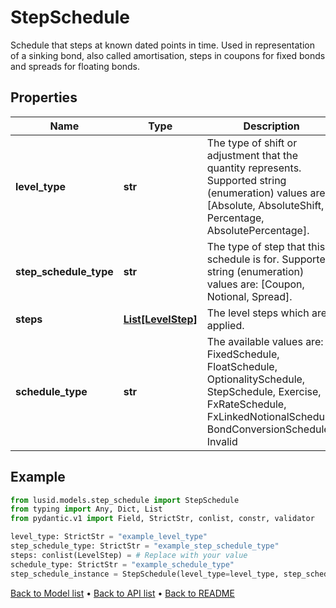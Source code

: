 # StepSchedule

Schedule that steps at known dated points in time.  Used in representation of a sinking bond, also called amortisation, steps in coupons for fixed bonds and spreads for floating bonds.
## Properties
Name | Type | Description | Notes
------------ | ------------- | ------------- | -------------
**level_type** | **str** | The type of shift or adjustment that the quantity represents.    Supported string (enumeration) values are: [Absolute, AbsoluteShift, Percentage, AbsolutePercentage]. | 
**step_schedule_type** | **str** | The type of step that this schedule is for.  Supported string (enumeration) values are: [Coupon, Notional, Spread]. | 
**steps** | [**List[LevelStep]**](LevelStep.md) | The level steps which are applied. | 
**schedule_type** | **str** | The available values are: FixedSchedule, FloatSchedule, OptionalitySchedule, StepSchedule, Exercise, FxRateSchedule, FxLinkedNotionalSchedule, BondConversionSchedule, Invalid | 
## Example

```python
from lusid.models.step_schedule import StepSchedule
from typing import Any, Dict, List
from pydantic.v1 import Field, StrictStr, conlist, constr, validator

level_type: StrictStr = "example_level_type"
step_schedule_type: StrictStr = "example_step_schedule_type"
steps: conlist(LevelStep) = # Replace with your value
schedule_type: StrictStr = "example_schedule_type"
step_schedule_instance = StepSchedule(level_type=level_type, step_schedule_type=step_schedule_type, steps=steps, schedule_type=schedule_type)

```

[Back to Model list](../README.md#documentation-for-models) &#8226; [Back to API list](../README.md#documentation-for-api-endpoints) &#8226; [Back to README](../README.md)

